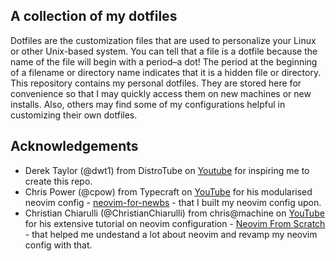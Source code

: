 ## A collection of my dotfiles
Dotfiles are the customization files that are used to personalize your Linux or other Unix-based system. You can tell that a file is a dotfile because the name of the file will begin with a period–a dot! The period at the beginning of a filename or directory name indicates that it is a hidden file or directory. This repository contains my personal dotfiles. They are stored here for convenience so that I may quickly access them on new machines or new installs. Also, others may find some of my configurations helpful in customizing their own dotfiles.

## Acknowledgements
- Derek Taylor (@dwt1) from DistroTube on [Youtube](https://youtube.com/@DistroTube) for inspiring me to create this repo.
- Chris Power (@cpow) from Typecraft on [YouTube](https://www.youtube.com/@typecraft_dev) for his modularised neovim config - [neovim-for-newbs](https://github.com/cpow/neovim-for-newbs) - that I built my neovim config upon.
- Christian Chiarulli (@ChristianChiarulli) from chris@machine on [YouTube](https://www.youtube.com/@chrisatmachine) for his extensive tutorial on neovim configuration - [Neovim From Scratch](https://www.youtube.com/playlist?list=PLhoH5vyxr6Qq41NFL4GvhFp-WLd5xzIzZ) - that helped me undestand a lot about neovim and revamp my neovim config with that.
